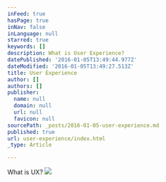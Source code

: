 ```yaml
---
inFeed: true
hasPage: true
inNav: false
inLanguage: null
starred: true
keywords: []
description: What is User Experience?
datePublished: '2016-01-05T13:49:44.977Z'
dateModified: '2016-01-05T13:49:27.513Z'
title: User Experience
author: []
authors: []
publisher:
  name: null
  domain: null
  url: null
  favicon: null
sourcePath: _posts/2016-01-05-user-experience.md
published: true
url: user-experience/index.html
_type: Article

---
```

What is UX?
![](https://the-grid-user-content.s3-us-west-2.amazonaws.com/44b2a8d0-36c2-43d7-953f-b545f657c5d0.png)